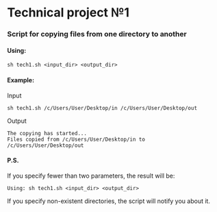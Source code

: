 # Technical project №1
### Script for copying files from one directory to another
#### Using:
```
sh tech1.sh <input_dir> <output_dir>
```
#### Example:
Input
```
sh tech1.sh /c/Users/User/Desktop/in /c/Users/User/Desktop/out
```
Output
```
The copying has started...
Files copied from /c/Users/User/Desktop/in to /c/Users/User/Desktop/out
```
#### P.S.
If you specify fewer than two parameters, the result will be:
```
Using: sh tech1.sh <input_dir> <output_dir>
```
If you specify non-existent directories, the script will notify you about it.